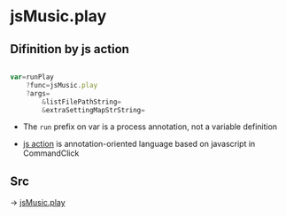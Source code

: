 # jsMusic.play

## Difinition by js action

```js.js

var=runPlay
	?func=jsMusic.play
	?args=
		&listFilePathString=
		&extraSettingMapStrString=
```

- The `run` prefix on var is a process annotation, not a variable definition

- [js action](#) is annotation-oriented language based on javascript in CommandClick

## Src

-> [jsMusic.play](https://github.com/puutaro/CommandClick/blob/master/app/src/main/java/com/puutaro/commandclick/fragment_lib/terminal_fragment/js_interface/JsMusic.kt#L20)


